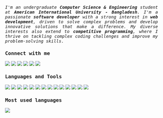 
<div>
  <samp>
  <i><p align = "justify">I'm an undergraduate <strong>Computer Science & Engineering</strong> student at <strong>American International University - Bangladesh</strong>. I'm a passionate <strong>software developer</strong> with a strong interest in <strong>web development</strong>, driven to solve complex problems and develop innovative solutions that make a difference. My diverse interests also extend to <strong>competitive programming</strong>, where I thrive on tackling complex coding challenges and improve my problem-solving skills.</p></i>
  </samp>
</div>



<div>
  <samp>
  <h3>Connect with me</h3>
  </samp>
  <img src = "https://img.shields.io/badge/Facebook-1877F2?style=flat&logo=facebook&logoColor=white">
  <img src = "https://img.shields.io/badge/Twitter-1DA1F2?style=flat&logo=twitter&logoColor=white">
  <img src = "https://img.shields.io/badge/Instagram-E4405F?style=flat&logo=instagram&logoColor=white">
  <img src = "https://aleen42.github.io/badges/src/stackoverflow.svg">
  <a href="https://codeforces.com/profile/tahsinhasib"><img src = "https://img.shields.io/badge/Codeforces-445f9d?style=flat&logo=Codeforces&logoColor=white"></a>
  <a href="https://leetcode.com/tahsinhasib/"><img src = "https://img.shields.io/badge/-LeetCode-FFA116?style=flat&logo=LeetCode&logoColor=black"></a>
</div>




<div>
  <samp>
  <h3>Languages and Tools</h3>
  </samp>
  <img src="https://skillicons.dev/icons?i=c" /><img>
  <img src="https://skillicons.dev/icons?i=cpp" />
  <img src="https://skillicons.dev/icons?i=java" />
  <img src="https://skillicons.dev/icons?i=cs" />
  <img src="https://skillicons.dev/icons?i=html" />
  <img src="https://skillicons.dev/icons?i=css" />
  <img src="https://skillicons.dev/icons?i=python" />
  <img src="https://skillicons.dev/icons?i=javascript" />
  <img src="https://skillicons.dev/icons?i=vscode" />
  <img src="https://skillicons.dev/icons?i=visualstudio" />
  <img src="https://skillicons.dev/icons?i=figma" />
  <img src="https://skillicons.dev/icons?i=git" />
  <img src="https://skillicons.dev/icons?i=mysql" />
  <img src="https://skillicons.dev/icons?i=ps" />
</div>


<div>
  <samp>
  <h3>Most used languages</h3>
  </samp>
  <img src = "https://github-readme-stats.vercel.app/api/top-langs/?username=tahsinhasib&show_icons=true&theme=vue-dark&count_private=true&hide_border=true&layout=donut&langs_count=20&hide_title=true&disable_animations=false">
</div>



